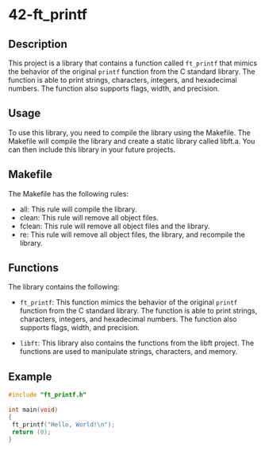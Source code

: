 # 42-ft_printf

## Description

This project is a library that contains a function called `ft_printf` that mimics the behavior of the original `printf` function from the C standard library. The function is able to print strings, characters, integers, and hexadecimal numbers. The function also supports flags, width, and precision.

## Usage

To use this library, you need to compile the library using the Makefile. The Makefile will compile the library and create a static library called libft.a. You can then include this library in your future projects.

## Makefile

The Makefile has the following rules:

- all: This rule will compile the library.
- clean: This rule will remove all object files.
- fclean: This rule will remove all object files and the library.
- re: This rule will remove all object files, the library, and recompile the library.

## Functions

The library contains the following:

- `ft_printf`: This function mimics the behavior of the original `printf` function from the C standard library. The function is able to print strings, characters, integers, and hexadecimal numbers. The function also supports flags, width, and precision.

- `libft`: This library also contains the functions from the libft project. The functions are used to manipulate strings, characters, and memory.

## Example

```c
#include "ft_printf.h"
      
int main(void)
{
 ft_printf("Hello, World!\n");
 return (0);
}
```
